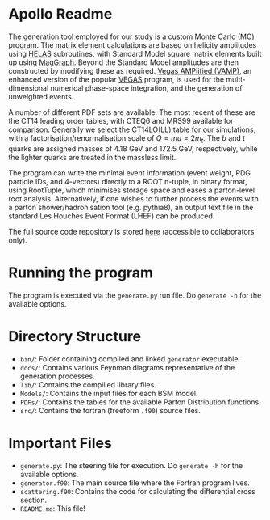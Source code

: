 # Apollo Readme

The generation tool employed for our study is a custom Monte Carlo (MC) program. The matrix element calculations are based on helicity amplitudes using [HELAS](http://inspirehep.net/record/336604?ln=en) subroutines, with Standard Model square matrix elements built up using [MagGraph](http://madgraph.physics.illinois.edu). Beyond the Standard Model amplitudes are then constructed by modifying these as required. [Vegas AMPlified (VAMP)](http://www.sciencedirect.com/science/article/pii/S001046559900209X?via%3Dihub), an enhanced version of the popular [VEGAS](https://en.wikipedia.org/wiki/VEGAS_algorithm) program, is used for the multi-dimensional numerical phase-space integration, and the generation of unweighted events.

A number of different PDF sets are available. The most recent of these are the CT14 leading order tables, with CTEQ6 and MRS99 available for comparison. Generally we select the CT14LO(LL) table for our simulations, with a factorisation/renormalisation scale of $Q = mu = 2 m_t$. The $b$ and $t$ quarks are assigned masses of $4.18$ GeV and $172.5$ GeV, respectively, while the lighter quarks are treated in the massless limit.

The program can write the minimal event information (event weight, PDG particle IDs, and 4-vectors) directly to a ROOT n-tuple, in binary format, using RootTuple, which minimises storage space and eases a parton-level root analysis. Alternatively, if one wishes to further process the events with a parton shower/hadronisation tool (e.g. pythia8), an output text file in the standard Les Houches Event Format (LHEF) can be produced.

The full source code repository is stored [here](https://gitlab.cern.ch/demillar/apollo) (accessible to collaborators only).

# Running the program

The program is executed via the `generate.py` run file. Do `generate -h` for the available options.

# Directory Structure

* `bin/`: Folder containing compiled and linked `generator` executable.
* `docs/`: Contains various Feynman diagrams representative of the generation processes.
* `lib/`: Contains the compilied library files.
* `Models/`: Contains the input files for each BSM model.
* `PDFs/`: Contains the tables for the available Parton Distribution functions.
* `src/`: Contains the fortran (freeform `.f90`) source files.

# Important Files

* `generate.py`: The steering file for execution. Do `generate -h` for the available options.
* `generator.f90`: The main source file where the Fortran program lives.
* `scattering.f90`: Contains the code for calculating the differential cross section.
* `README.md`: This file!

